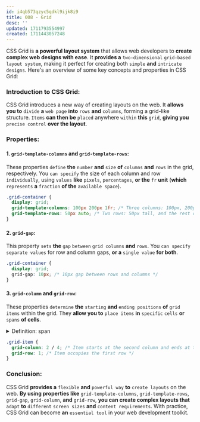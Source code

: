 ```yaml
---
id: i4qb573qzyc5qdkl9ijk8i9
title: 008 - Grid
desc: ''
updated: 1711793554997
created: 1711443057248
---
```


CSS Grid is **a powerful layout system** that allows web developers to **create complex web designs with ease**. It **provides a** `two-dimensional` `grid-based` `layout system`, making it perfect for creating both `simple` **and** `intricate designs`. Here's an overview of some key concepts and properties in CSS Grid:

### Introduction to CSS Grid:

CSS Grid introduces a new way of creating layouts on the web. It **allows you to** `divide` **a** `web page` **into** `rows` **and** `columns`, forming a grid-like structure. `Items` **can then be** `placed` anywhere `within` **this** `grid`, **giving you** `precise control` **over the layout**.

### Properties:

#### 1. `grid-template-columns` and `grid-template-rows`:

These properties `define` **the** `number` **and** `size` **of** `columns` **and** `rows` in the grid, respectively. You `can specify` the size of each column and row `individually`, using `values` **like** `pixels`, `percentages`, **or the** `fr` **unit** (**which** `represents` **a** `fraction` **of the** `available space`).

```css
.grid-container {
  display: grid;
  grid-template-columns: 100px 200px 1fr; /* Three columns: 100px, 200px, and the rest of the available space */
  grid-template-rows: 50px auto; /* Two rows: 50px tall, and the rest of the available space */
}
```

#### 2. `grid-gap`:

This property `sets` **the** `gap` `between` `grid columns` **and** `rows`. You `can specify` `separate values` for row and column gaps, **or a** `single value` **for both**.

```css
.grid-container {
  display: grid;
  grid-gap: 10px; /* 10px gap between rows and columns */
}
```

#### 3. `grid-column` and `grid-row`:

These properties `determine` **the** `starting` **and** `ending positions` **of** `grid items` within the grid. They **allow you to** `place items` **in** `specific` `cells` **or** `spans` **of cells**.



<!-- start of 'span' section -->
<details>
    <summary>Definition: span</summary>

#
In the context of CSS Grid, a "span" **refers to the** `number` **of** `grid tracks` (`columns` **or** `rows`) **that an** `item occupies` **within the grid**.

---
</details>
<!-- end of 'span' section -->



```css
.grid-item {
  grid-column: 2 / 4; /* Item starts at the second column and ends at the fourth column */
  grid-row: 1; /* Item occupies the first row */
}
```

### Conclusion:

CSS Grid **provides a** `flexible` **and** `powerful way` **to** `create layouts` on the web. **By using properties like** `grid-template-columns`, `grid-template-rows`, `grid-gap`, `grid-column`, **and** `grid-row`, **you can create complex layouts that** `adapt` **to** `different` `screen sizes` **and** `content requirements`. With practice, CSS Grid can become **an** `essential tool` in your web development toolkit.